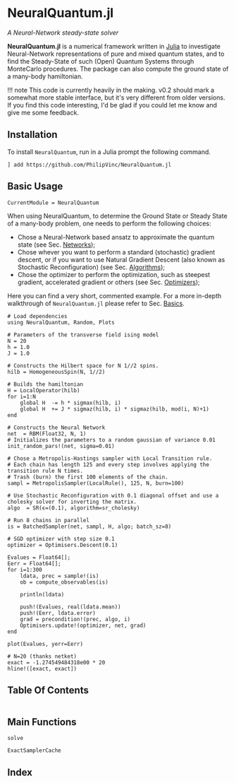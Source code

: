 
# NeuralQuantum.jl

*A Neural-Network steady-state solver*

**NeuralQuantum.jl** is a numerical framework written in [Julia](http://julialang.org)
to investigate Neural-Network representations of pure and mixed quantum states, and to find the Steady-State of such (Open) Quantum Systems through MonteCarlo procedures.
The package can also compute the ground state of a many-body hamiltonian.

!!! note
    This code is currently heavily in the making. v0.2 should mark a somewhat more stable interface, but it's very different from older versions.
    If you find this code interesting, I'd be glad if you could let me know and give me some feedback.

## Installation

To install `NeuralQuantum`, run in a Julia prompt the following command.
```
] add https://github.com/PhilipVinc/NeuralQuantum.jl
```

## Basic Usage
```@meta
CurrentModule = NeuralQuantum
```

When using NeuralQuantum, to determine the Ground State or Steady State of a many-body problem, one needs to perform the following choices:
 - Chose a Neural-Network based ansatz to approximate the quantum state (see Sec. [Networks](@ref));
 - Chose whever you want to perform a standard (stochastic) gradient descent, or if you want to use Natural Gradient Descent (also known as Stochastic Reconfiguration) (see Sec. [Algorithms](@ref));
 - Chose the optimizer to perform the optimization, such as steepest gradient, accelerated gradient or others (see Sec. [Optimizers](@ref));

Here you can find a very short, commented example. For a more in-depth walkthrough of `NeuralQuantum.jl` please refer to Sec. [Basics](@ref).

```
# Load dependencies
using NeuralQuantum, Random, Plots

# Parameters of the transverse field ising model
N = 20
h = 1.0
J = 1.0

# Constructs the Hilbert space for N 1//2 spins.
hilb = HomogeneousSpin(N, 1//2)

# Builds the hamiltonian
H = LocalOperator(hilb)
for i=1:N
    global H  -= h * sigmax(hilb, i)
    global H  += J * sigmaz(hilb, i) * sigmaz(hilb, mod(i, N)+1)
end

# Constructs the Neural Network
net  = RBM(Float32, N, 1)
# Initializes the parameters to a random gaussian of variance 0.01
init_random_pars!(net, sigma=0.01)

# Chose a Metropolis-Hastings sampler with Local Transition rule.
# Each chain has length 125 and every step involves applying the transition rule N times.
# Trash (burn) the first 100 elements of the chain.
sampl = MetropolisSampler(LocalRule(), 125, N, burn=100)

# Use Stochastic Reconfiguration with 0.1 diagonal offset and use a cholesky solver for inverting the matrix.
algo  = SR(ϵ=(0.1), algorithm=sr_cholesky)

# Run 8 chains in parallel
is = BatchedSampler(net, sampl, H, algo; batch_sz=8)

# SGD optimizer with step size 0.1
optimizer = Optimisers.Descent(0.1)

Evalues = Float64[];
Eerr = Float64[];
for i=1:300
    ldata, prec = sample!(is)
    ob = compute_observables(is)

    println(ldata)

    push!(Evalues, real(ldata.mean))
    push!(Eerr, ldata.error)
    grad = precondition!(prec, algo, i)
    Optimisers.update!(optimizer, net, grad)
end

plot(Evalues, yerr=Eerr)

# N=20 (thanks netket)
exact = -1.274549484318e00 * 20
hline!([exact, exact])
```


## Table Of Contents
```@contents
```



## Main Functions

```@docs
solve
```

```@docs
ExactSamplerCache
```


## Index
```@index
```
